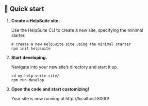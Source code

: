 ## 🚀 Quick start

1.  **Create a HelpSuite site.**

    Use the HelpSuite CLI to create a new site, specifying the minimal starter.

    ```shell
    # create a new HelpSuite site using the minimal starter
    npm init helpsuite
    ```

2.  **Start developing.**

    Navigate into your new site’s directory and start it up.

    ```shell
    cd my-help-suite-site/
    npm run develop
    ```

3.  **Open the code and start customizing!**

    Your site is now running at http://localhost:8000!
